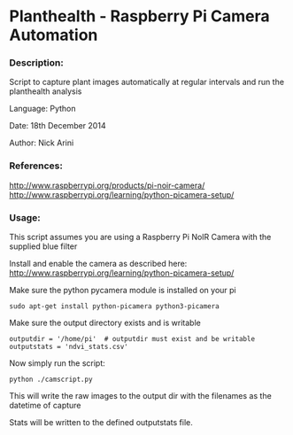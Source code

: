 Planthealth - Raspberry Pi Camera Automation
============

### Description: 

Script to capture plant images automatically at regular intervals and run the planthealth analysis

Language:    Python

Date:        18th December 2014

Author:      Nick Arini

### References:  

http://www.raspberrypi.org/products/pi-noir-camera/
http://www.raspberrypi.org/learning/python-picamera-setup/

### Usage: 

This script assumes you are using a Raspberry Pi NoIR Camera with the supplied blue filter

Install and enable the camera as described here: http://www.raspberrypi.org/learning/python-picamera-setup/

Make sure the python pycamera module is installed on your pi

```sudo apt-get install python-picamera python3-picamera```
 
Make sure the output directory exists and is writable

```
outputdir = '/home/pi'  # outputdir must exist and be writable
outputstats = 'ndvi_stats.csv'
```

Now simply run the script:

```python ./camscript.py```

This will write the raw images to the output dir with the filenames as the datetime of capture

Stats will be written to the defined outputstats file. 






